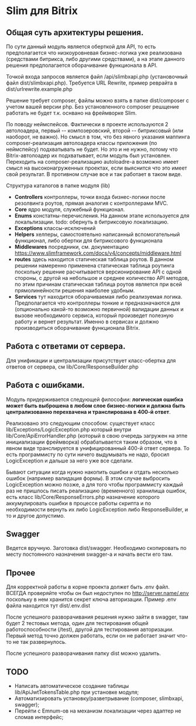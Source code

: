 # Slim для Bitrix

## Общая суть архитектуры решения.

По сути данный модуль является оберткой для API, то есть предполагается что низкоуровневая бизнес-логика уже реализована (средствами битрикса, либо другими средствами), а на этапе данного решения предполагается оборачивание функционала в API.

Точкой входа запросов является файл /api/slimbxapi.php (установочный файл dist/slimbxapi.php).
Требуется URL Rewrite, пример реврайта в dist/urlrewrite.example.php

Решение требует composer, файлы можно взять в папке dist/composer c учетом вашей версии php. Без установленного composer решщение работать не будет т.к. оснвано на фреймворке Slim.

По поводу неймспейсов. Фактически в проекте используются 2 автолоадера, первый -- композеровский, второй -- битриксовый (или наоборот, не важно). Но смысл в том, что без явного указания маппинга composer-реализация автолоадера классы приложения (по неймспейсу) подхватывать не будет. Но это и не нужно, потому что Bitrix-автолоадер их подхватывает, если модуль был установлен. Переходить на composer-реализацию autoloadre-а возможно имеет смысл на высоконагруженных проектах, если выяснится что это имеет свой результат. В противном случае все и так работает в таком виде.

Структура каталогов в папке модуля (lib)

 + **Controllers** контроллеры, точки входа бизнес-логики после резолвинга роутов, прямая аналогия с контроллерами MVC.
 + **Core** ядро модуля, служебный функционал.
 + **Enums** констатны-перечисления. На данном этапе используется для локальлизации. todo: обернуть в битриксовую локализацию.
 + **Exceptions** классы-исключений
 + **Helpers** хелперы, самостоятельно написанный вспомогательный функционал, либо обертки для битриксового функционала
 + **Middlewares** посредники, см. документацию https://www.slimframework.com/docs/v4/concepts/middleware.html
 + **routes** здесь находится статическая таблица роутов. В данном решении намеренно применена статическая таблица роутинга поскольку решение расчитывается версионирование API с одной стороны, с другой на небольшое и среднее количество API методов, по этим причинам статическая таблица роутов является при всей прямолинейности решения наиболее удобным.
 + **Services** тут находится оборачиваемая либо реализуемая логика. Предполагается что контроллеры тонкие и предназначаются для (опционально какой-то возможно первичной) валидации данных и вызове необходимого сервиса, который произведет полезную работу и вернет результат. Именно в сервисах и должно производиться оборачивание функционала Bitrix.


## Работа с ответами от сервера.

Для унификации и централизации присутствует класс-обертка для ответов от сервера, см lib/Core/ResponseBuilder.php


## Работа с ошибками.

Модуль придерживается следующей философии: **логическая ошибка может быть выброшена в любом слое бизнес-логики и должна быть централизованно перехвачена и транслирована в 400-й ответ**.

Реализовано это следующим способом: существует класс lib/Exceptions/LogicException.php который внутри lib/Core/ApiErrorHandler.php (который в свою очередь загружен на этпе инициализации фреймворка) обрабатывается таким образом, что в явном виде транслируется в унифицированный 400-й ответ сервера. То есть программисту по сути ничего выдумывать не надо, бросил LogicException и дальше за него уже все сделали.

Бывают ситуации когда нужно накопить ошибки и отдать несколько ошибок (например валидация формы). В этом случае выбросить LogicException можно позже, а для того чтобы программисту каждый раз не пришлось писать реализацию (временного) хранилища ошибок, есть класс lib/Core/ResponseErrors.php назначение которого аккумулировать ошибки в процессе работы скрипта и по необходимости вернуть их либо LogicException либо ResponseBuilder, и то и другое допустимо.


## Swagger

Ведется вручную. Заготовка dist/swagger. Необходимо скопировать по месту постоянного назначения swagger-а и начать вести его там.


## Прочее

Для корректной работы в корне проекта должет быть .env файл. ВСЕГДА проверяйте чтобы он был недоступен по http://server.name/.env поскольку в нем хранится секрет ключа авторизации.
Пример .env файла находится тут dist/.env.dist

После успешного разворачивания решения нужно зайти в swagger, там будет 2 тестовых метода, один для тестирования общей работоспособности (/test), другой для тестирования авторизации. Первый метод точно должен работать, если он не работает значит что-то не так развернулось.

После успешного разворачивания папку dist можно удалить.


## TODO

 + Написать автоматическое создание таблицы lib/ApiJwtTokensTable.php при установке модуля;
 + Автоматизировать установку/разветрывание (composer, slimbxapi, swagger);
 + Перейти с Emnum-ов на механизм локализации через адаптер не сломав интерфейс;